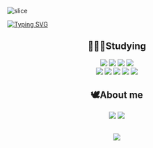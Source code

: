 ![slice](https://capsule-render.vercel.app/api?type=slice&color=ffddd2&height=200&text=Welcome%20👋&fontColor=ffffff&fontSize=50&fontAlign=70&rotate=13&fontAlignY=25&desc=Jaeyoon's%20GitHub&descAlign=70.&descAlignY=44)

[![Typing SVG](https://readme-typing-svg.demolab.com?font=Lobster&weight=400&size=40&pause=1000&color=A0C4FF&center=true&vCenter=true&width=800&height=80&lines=Hi+there%2C+I'm+Jaeyoon:D)](https://git.io/typing-svg)

<div align="center">

## 👩🏻‍💻Studying

<img src="https://img.shields.io/badge/react-61DAFB?style=flat-square&logo=react&logoColor=white">
<img src="https://img.shields.io/badge/javascript-F7DF1E?style=flat-square&logo=javascript&logoColor=white">
<img src="https://img.shields.io/badge/node.js-339933?style=flat-square&logo=node.js&logoColor=white">
<img src="https://img.shields.io/badge/HTML5-E34F26?style=flat-square&logo=HTML5&logoColor=white">   
</br>
<img src="https://img.shields.io/badge/css3-1572B6?style=flat-square&logo=css3&logoColor=white">
<img src="https://img.shields.io/badge/spring boot-6DB33F?style=flat-square&logo=spring&logoColor=white">
<img src="https://img.shields.io/badge/java-936639?style=flat-square&logo=java&logoColor=white">
<img src="https://img.shields.io/badge/mysql-4479A1?style=flat-square&logo=mysql&logoColor=white">
<img src="https://img.shields.io/badge/mongodb-47A248?style=flat-square&logo=mongodb&logoColor=white">   

</br>

## 🕊About me
 <a href="https://velog.io/@jycho98"><img src="https://img.shields.io/badge/velog-11B48A?style=flat-square&logo=Vimeo&logoColor=white&link=https://velog.io/@jycho98"/></a>
<a href="mailto:jycho0208@gmail.com"><img src="https://img.shields.io/badge/Gmail-d14836?style=flat-square&logo=Gmail&logoColor=white&link=jycho0208@gmail.com"/></a>

</br>

<img src="https://github-readme-stats.vercel.app/api?username=jaeyooon&theme=rose_pine&show_icons=true">

</div>


 



